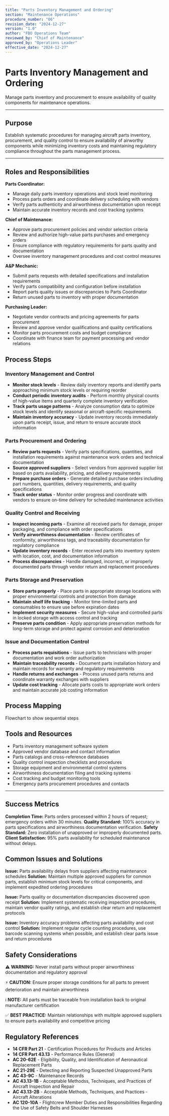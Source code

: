 ```yaml
---
title: "Parts Inventory Management and Ordering"
section: "Maintenance Operations"
procedure_number: "06"
revision_date: "2024-12-27"
version: "1.0"
author: "FBO Operations Team"
reviewed_by: "Chief of Maintenance"
approved_by: "Operations Leader"
effective_date: "2024-12-27"
---
```


# Parts Inventory Management and Ordering

Manage parts inventory and procurement to ensure availability of quality components for maintenance operations.

_____________________________________________________________________________________________

## Purpose

Establish systematic procedures for managing aircraft parts inventory, procurement, and quality control to ensure availability of airworthy components while minimizing inventory costs and maintaining regulatory compliance throughout the parts management process.

_____________________________________________________________________________________________

## Roles and Responsibilities

**Parts Coordinator:**

- Manage daily parts inventory operations and stock level monitoring
- Process parts orders and coordinate delivery scheduling with vendors
- Verify parts authenticity and airworthiness documentation upon receipt
- Maintain accurate inventory records and cost tracking systems

**Chief of Maintenance:**

- Approve parts procurement policies and vendor selection criteria
- Review and authorize high-value parts purchases and emergency orders
- Ensure compliance with regulatory requirements for parts quality and documentation
- Oversee inventory management procedures and cost control measures

**A&P Mechanic:**

- Submit parts requests with detailed specifications and installation requirements
- Verify parts compatibility and configuration before installation
- Report parts quality issues or discrepancies to Parts Coordinator
- Return unused parts to inventory with proper documentation

**Purchasing Leader:**

- Negotiate vendor contracts and pricing agreements for parts procurement
- Review and approve vendor qualifications and quality certifications
- Monitor parts procurement costs and budget compliance
- Coordinate with finance team for payment processing and vendor relations

## Process Steps

### Inventory Management and Control

- **Monitor stock levels** - Review daily inventory reports and identify parts approaching minimum stock levels or requiring reorder
- **Conduct periodic inventory audits** - Perform monthly physical counts of high-value items and quarterly complete inventory verification
- **Track parts usage patterns** - Analyze consumption data to optimize stock levels and identify seasonal or aircraft-specific requirements
- **Maintain inventory accuracy** - Update inventory records immediately upon parts receipt, issue, and return to ensure accurate stock information

### Parts Procurement and Ordering

- **Review parts requests** - Verify parts specifications, quantities, and installation requirements against maintenance work orders and technical documentation
- **Source approved suppliers** - Select vendors from approved supplier list based on parts availability, pricing, and delivery requirements
- **Prepare purchase orders** - Generate detailed purchase orders including part numbers, quantities, delivery requirements, and quality specifications
- **Track order status** - Monitor order progress and coordinate with vendors to ensure on-time delivery for scheduled maintenance activities

### Quality Control and Receiving

- **Inspect incoming parts** - Examine all received parts for damage, proper packaging, and compliance with order specifications
- **Verify airworthiness documentation** - Review certificates of conformity, airworthiness tags, and traceability documentation for regulatory compliance
- **Update inventory records** - Enter received parts into inventory system with location, cost, and documentation information
- **Process discrepancies** - Handle damaged, incorrect, or improperly documented parts through vendor return and replacement procedures

### Parts Storage and Preservation

- **Store parts properly** - Place parts in appropriate storage locations with proper environmental controls and protection from damage
- **Maintain shelf life tracking** - Monitor time-limited parts and consumables to ensure use before expiration dates
- **Implement security measures** - Secure high-value and controlled parts in locked storage with access control and tracking
- **Preserve parts condition** - Apply appropriate preservation methods for long-term storage and protect against corrosion and deterioration

### Issue and Documentation Control

- **Process parts requisitions** - Issue parts to technicians with proper documentation and work order authorization
- **Maintain traceability records** - Document parts installation history and maintain records for warranty and regulatory requirements
- **Handle returns and exchanges** - Process unused parts returns and coordinate warranty exchanges with suppliers
- **Update cost tracking** - Allocate parts costs to appropriate work orders and maintain accurate job costing information

## Process Mapping

Flowchart to show sequential steps

## Tools and Resources

- Parts inventory management software system
- Approved vendor database and contact information
- Parts catalogs and cross-reference databases
- Quality control inspection checklists and procedures
- Storage equipment and environmental control systems
- Airworthiness documentation filing and tracking systems
- Cost tracking and budget monitoring tools
- Emergency parts procurement procedures and contacts

_____________________________________________________________________________________________

## Success Metrics

**Completion Time:** Parts orders processed within 2 hours of request; emergency orders within 30 minutes.
**Quality Standard:** 100% accuracy in parts specifications and airworthiness documentation verification.
**Safety Standard:** Zero installation of unapproved or improperly documented parts.
**Client Satisfaction:** 95% parts availability for scheduled maintenance without delays.

## Common Issues and Solutions

**Issue:** Parts availability delays from suppliers affecting maintenance schedules
**Solution:** Maintain multiple approved suppliers for common parts, establish minimum stock levels for critical components, and implement expedited ordering procedures

**Issue:** Parts quality or documentation discrepancies discovered upon receipt
**Solution:** Implement systematic receiving inspection procedures, maintain vendor quality ratings, and establish clear return and replacement protocols

**Issue:** Inventory accuracy problems affecting parts availability and cost control
**Solution:** Implement regular cycle counting procedures, use barcode scanning systems when possible, and establish clear parts issue and return procedures

## Safety Considerations

⚠️ **WARNING:** Never install parts without proper airworthiness documentation and regulatory approval

⚡ **CAUTION:** Ensure proper storage conditions for all parts to prevent deterioration and maintain airworthiness

ℹ️ **NOTE:** All parts must be traceable from installation back to original manufacturer certification

✅ **BEST PRACTICE:** Maintain relationships with multiple approved suppliers to ensure parts availability and competitive pricing

## Regulatory References

- **14 CFR Part 21** - Certification Procedures for Products and Articles
- **14 CFR Part 43.13** - Performance Rules (General)
- **AC 20-62E** - Eligibility, Quality, and Identification of Aeronautical Replacement Parts
- **AC 21-29E** - Detecting and Reporting Suspected Unapproved Parts
- **AC 43-9C** - Maintenance Records
- **AC 43.13-1B** - Acceptable Methodss, Techniques, and Practices of Aircraft Inspection and Repair
- **AC 43.13-2B** - Acceptable Methods, Techniques, and Practices - Aircraft Alterations
- **AC 120-10A** - Flightcrew Member Duties and Responsibilities Regarding the Use of Safety Belts and Shoulder Harnesses
